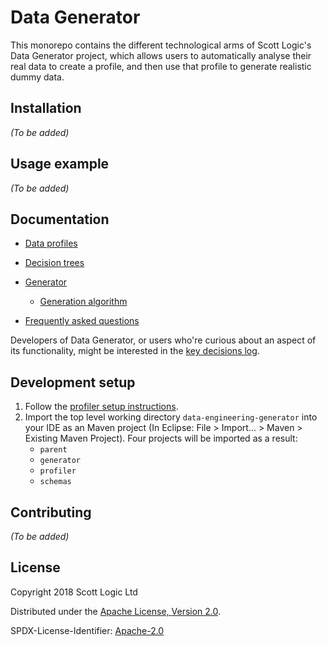 <!-- Badges go here (see [shields.io](https://shields.io/), for examples). -->

# Data Generator

This monorepo contains the different technological arms of Scott Logic's Data Generator project, which allows users to automatically analyse their real data to create a profile, and then use that profile to generate realistic dummy data.

## Installation

_(To be added)_

## Usage example

<!-- A few motivating and useful examples of how your project can be used. Spice this up with code blocks and potentially screenshots / videos ([LiceCap](https://www.cockos.com/licecap/) is great for this kind of thing) -->

_(To be added)_

## Documentation

* [Data profiles](./docs/Profiles.md)
* [Decision trees](./docs/DecisionTrees/DecisionTrees.md)
* [Generator](./generator/README.md)
  * [Generation algorithm](./generator/docs/GenerationAlgorithm.md)

* [Frequently asked questions](docs/FrequentlyAskedQuestions.md)

Developers of Data Generator, or users who're curious about an aspect of its functionality, might be interested in the [key decisions log](docs/KeyDecisions.md).

## Development setup

1) Follow the [profiler setup instructions](profiler/README.md).
2) Import the top level working directory `data-engineering-generator` into your IDE as an Maven project (In Eclipse: File > Import... > Maven > Existing Maven Project).  Four projects will be imported as a result:
   - `parent`
   - `generator`
   - `profiler`
   - `schemas` 

## Contributing

_(To be added)_

## License

Copyright 2018 Scott Logic Ltd

Distributed under the [Apache License, Version 2.0](http://www.apache.org/licenses/LICENSE-2.0).

SPDX-License-Identifier: [Apache-2.0](https://spdx.org/licenses/Apache-2.0)
